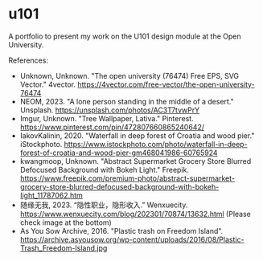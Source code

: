 # u101
A portfolio to present my work on the U101 design module at the Open University. 

References:
  - Unknown, Unknown. "The open university (76474) Free EPS, SVG Vector." 4vector. https://4vector.com/free-vector/the-open-university-76474
  - NEOM, 2023. "A lone person standing in the middle of a desert." Unsplash. https://unsplash.com/photos/AC3T7tvwPrY
  - Imgur, Unknown. "Tree Wallpaper, Lativa." Pinterest. https://www.pinterest.com/pin/472807660865240642/ 
  - IakovKalinin, 2020. "Waterfall in deep forest of Croatia and wood pier." iStockphoto. https://www.istockphoto.com/photo/waterfall-in-deep-forest-of-croatia-and-wood-pier-gm468041986-60765924
  - kwangmoop, Unknown. "Abstract Supermarket Grocery Store Blurred Defocused Background with Bokeh Light." Freepik. https://www.freepik.com/premium-photo/abstract-supermarket-grocery-store-blurred-defocused-background-with-bokeh-light_11787062.htm
  - 随缘无我, 2023.  “隐性职业，隐形收入.” Wenxuecity. https://www.wenxuecity.com/blog/202301/70874/13632.html (Please check image at the bottom)
  - As You Sow Archive, 2016. "Plastic trash on Freedom Island". https://archive.asyousow.org/wp-content/uploads/2016/08/Plastic-Trash_Freedom-Island.jpg 
